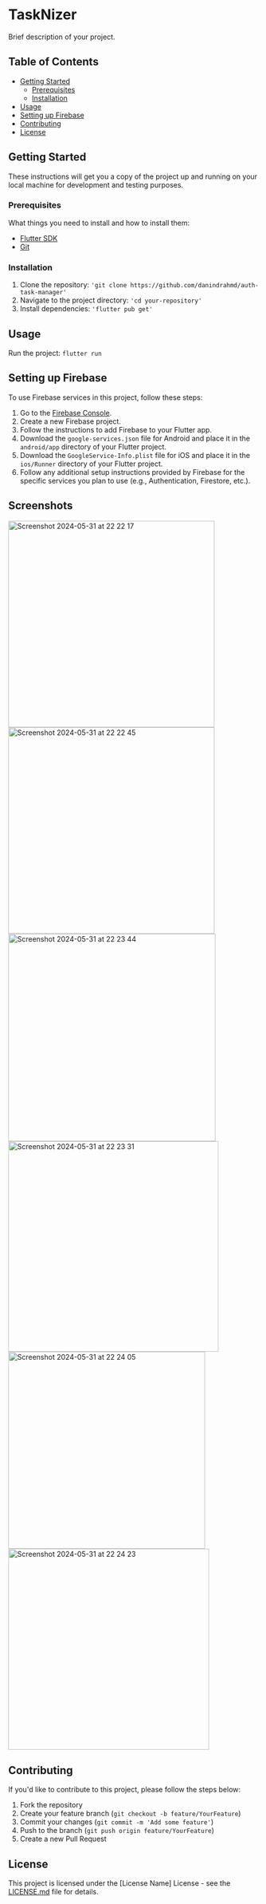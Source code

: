 # TaskNizer

Brief description of your project.

## Table of Contents

- [Getting Started](#getting-started)
    - [Prerequisites](#prerequisites)
    - [Installation](#installation)
- [Usage](#usage)
- [Setting up Firebase](#setting-up-firebase)
- [Contributing](#contributing)
- [License](#license)

## Getting Started

These instructions will get you a copy of the project up and running on your local machine for development and testing purposes.

### Prerequisites

What things you need to install and how to install them:

- [Flutter SDK](https://flutter.dev/docs/get-started/install)
- [Git](https://git-scm.com/book/en/v2/Getting-Started-Installing-Git)

### Installation

1. Clone the repository:
`'git clone https://github.com/danindrahmd/auth-task-manager'
`
2. Navigate to the project directory:
`'cd your-repository'
`
3. Install dependencies:
`'flutter pub get'
`

## Usage

Run the project:
`flutter run
`

## Setting up Firebase

To use Firebase services in this project, follow these steps:

1. Go to the [Firebase Console](https://console.firebase.google.com/).
2. Create a new Firebase project.
3. Follow the instructions to add Firebase to your Flutter app.
4. Download the `google-services.json` file for Android and place it in the `android/app` directory of your Flutter project.
5. Download the `GoogleService-Info.plist` file for iOS and place it in the `ios/Runner` directory of your Flutter project.
6. Follow any additional setup instructions provided by Firebase for the specific services you plan to use (e.g., Authentication, Firestore, etc.).

## Screenshots
<img width="414" alt="Screenshot 2024-05-31 at 22 22 17" src="https://github.com/danindrahmd/auth-task-manager/assets/91369024/3fb82946-a4f7-473f-838c-be9132dc55c8">
<img width="414" alt="Screenshot 2024-05-31 at 22 22 45" src="https://github.com/danindrahmd/auth-task-manager/assets/91369024/63727e28-6926-40ea-8089-66c327c81472">
<img width="416" alt="Screenshot 2024-05-31 at 22 23 44" src="https://github.com/danindrahmd/auth-task-manager/assets/91369024/82f088a1-acc8-4195-822f-ed977a16c4be">
<img width="422" alt="Screenshot 2024-05-31 at 22 23 31" src="https://github.com/danindrahmd/auth-task-manager/assets/91369024/ad3ed02c-ea50-4d27-b6a1-171b52fe4172">
<img width="395" alt="Screenshot 2024-05-31 at 22 24 05" src="https://github.com/danindrahmd/auth-task-manager/assets/91369024/8c6a65d6-5ff2-4c7a-8c2d-6af01cc9b7ed">
<img width="403" alt="Screenshot 2024-05-31 at 22 24 23" src="https://github.com/danindrahmd/auth-task-manager/assets/91369024/998b47af-7c3b-4c8e-b4f0-bbf61f793698">

## Contributing

If you'd like to contribute to this project, please follow the steps below:

1. Fork the repository
2. Create your feature branch (`git checkout -b feature/YourFeature`)
3. Commit your changes (`git commit -m 'Add some feature'`)
4. Push to the branch (`git push origin feature/YourFeature`)
5. Create a new Pull Request

## License

This project is licensed under the [License Name] License - see the [LICENSE.md](LICENSE.md) file for details.





